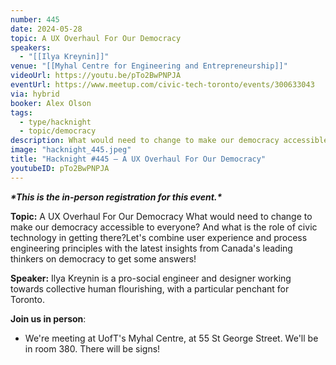 ```yaml
---
number: 445
date: 2024-05-28
topic: A UX Overhaul For Our Democracy
speakers:
  - "[[Ilya Kreynin]]"
venue: "[[Myhal Centre for Engineering and Entrepreneurship]]"
videoUrl: https://youtu.be/pTo2BwPNPJA
eventUrl: https://www.meetup.com/civic-tech-toronto/events/300633043
via: hybrid
booker: Alex Olson
tags:
  - type/hacknight
  - topic/democracy
description: What would need to change to make our democracy accessible to everyone? And what is the role of civic technology in getting there?Let's combine user experience and process engineering principles with the latest insights from Canada's leading thinkers on democracy to get some answers!
image: "hacknight_445.jpeg"
title: "Hacknight #445 – A UX Overhaul For Our Democracy"
youtubeID: pTo2BwPNPJA
---
```


***\*This is the in-person registration for this event.\****

**Topic:** A UX Overhaul For Our Democracy
What would need to change to make our democracy accessible to everyone? And what is the role of civic technology in getting there?Let's combine user experience and process engineering principles with the latest insights from Canada's leading thinkers on democracy to get some answers!

**Speaker:** Ilya Kreynin is a pro-social engineer and designer working towards collective human flourishing, with a particular penchant for Toronto.

**Join us in person**:

* We're meeting at UofT's Myhal Centre, at 55 St George Street. We'll be in room 380. There will be signs!
